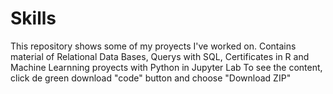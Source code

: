 # Skills
This repository shows some of my proyects I've worked on. Contains material of Relational Data Bases, Querys with SQL, Certificates in R and Machine Learnning proyects with Python in Jupyter Lab
To see the content, click de green download "code" button and choose "Download ZIP"
